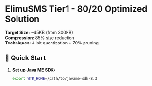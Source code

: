 # ElimuSMS Tier1 - 80/20 Optimized Solution

**Target Size:** ~45KB (from 300KB)  
**Compression:** 85% size reduction  
**Techniques:** 4-bit quantization + 70% pruning

## 🚀 Quick Start

1. **Set up Java ME SDK:**
   ```bash
   export WTK_HOME=/path/to/javame-sdk-8.3